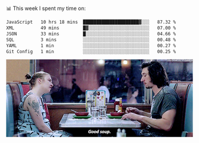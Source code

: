 📊 This week I spent my time on:
<!--START_SECTION:waka-->

```text
JavaScript   10 hrs 18 mins  █████████████████████▓░░░   87.32 %
XML          49 mins         █▓░░░░░░░░░░░░░░░░░░░░░░░   07.00 %
JSON         33 mins         █░░░░░░░░░░░░░░░░░░░░░░░░   04.66 %
SQL          3 mins          ░░░░░░░░░░░░░░░░░░░░░░░░░   00.48 %
YAML         1 min           ░░░░░░░░░░░░░░░░░░░░░░░░░   00.27 %
Git Config   1 min           ░░░░░░░░░░░░░░░░░░░░░░░░░   00.25 %
```

<!--END_SECTION:waka-->


![](goodSoup.gif)

